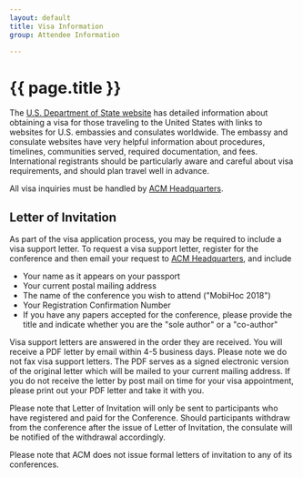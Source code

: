 ```yaml
---
layout: default
title: Visa Information
group: Attendee Information

---
```


# {{ page.title }}

The [U.S. Department of State website](http://travel.state.gov) has detailed information about obtaining a visa for those traveling to the United States with links to websites for U.S. embassies and consulates worldwide.
The embassy and consulate websites have very helpful information about procedures, timelines, communities served, required documentation, and fees.
International registrants should be particularly aware and careful about visa requirements, and should plan travel well in advance.

All visa inquiries must be handled by [ACM Headquarters](mailto:supportletters@acm.org).

## Letter of Invitation

As part of the visa application process, you may be required to include a visa support letter. 
To request a visa support letter, register for the conference and then email your request to [ACM Headquarters](mailto:supportletters@acm.org), and include

- Your name as it appears on your passport
- Your current postal mailing address
- The name of the conference you wish to attend ("MobiHoc 2018")
- Your Registration Confirmation Number
- If you have any papers accepted for the conference, please provide the title and indicate whether you are the "sole author" or a "co-author"

Visa support letters are answered in the order they are received. 
You will receive a PDF letter by email within 4-5 business days. 
Please note we do not fax visa support letters. 
The PDF serves as a signed electronic version of the original letter which will be mailed to your current mailing address. 
If you do not receive the letter by post mail on time for your visa appointment, please print out your PDF letter and take it with you.

Please note that Letter of Invitation will only be sent to participants who have registered and paid for the Conference. 
Should participants withdraw from the conference after the issue of Letter of Invitation, the consulate will be notified of the withdrawal accordingly.

Please note that ACM does not issue formal letters of invitation to any of its conferences.
